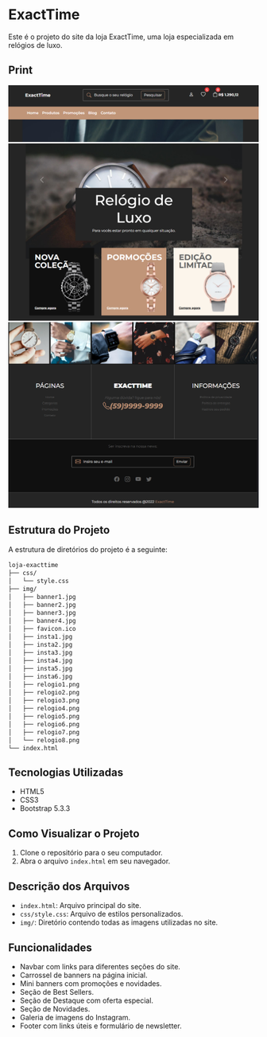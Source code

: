 # ExactTime

Este é o projeto do site da loja ExactTime, uma loja especializada em relógios de luxo.

## Print

![header](./img/exactTime-header.PNG)
![banner](./img/exactTime-banner.PNG)
![footer](./img/exactTime-footer.PNG)

## Estrutura do Projeto

A estrutura de diretórios do projeto é a seguinte:

```
loja-exacttime
├── css/
│   └── style.css
├── img/
│   ├── banner1.jpg
│   ├── banner2.jpg
│   ├── banner3.jpg
│   ├── banner4.jpg
│   ├── favicon.ico
│   ├── insta1.jpg
│   ├── insta2.jpg
│   ├── insta3.jpg
│   ├── insta4.jpg
│   ├── insta5.jpg
│   ├── insta6.jpg
│   ├── relogio1.png
│   ├── relogio2.png
│   ├── relogio3.png
│   ├── relogio4.png
│   ├── relogio5.png
│   ├── relogio6.png
│   ├── relogio7.png
│   └── relogio8.png
└── index.html
```

## Tecnologias Utilizadas

- HTML5
- CSS3
- Bootstrap 5.3.3

## Como Visualizar o Projeto

1. Clone o repositório para o seu computador.
2. Abra o arquivo `index.html` em seu navegador.

## Descrição dos Arquivos

- `index.html`: Arquivo principal do site.
- `css/style.css`: Arquivo de estilos personalizados.
- `img/`: Diretório contendo todas as imagens utilizadas no site.

## Funcionalidades

- Navbar com links para diferentes seções do site.
- Carrossel de banners na página inicial.
- Mini banners com promoções e novidades.
- Seção de Best Sellers.
- Seção de Destaque com oferta especial.
- Seção de Novidades.
- Galeria de imagens do Instagram.
- Footer com links úteis e formulário de newsletter.
